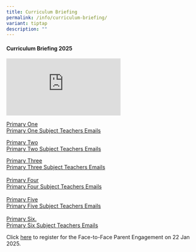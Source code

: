 ```yaml
---
title: Curriculum Briefing
permalink: /info/curriculum-briefing/
variant: tiptap
description: ""
---
```

<h4><strong>Curriculum Briefing 2025</strong></h4>
<p></p>
<div class="iframe-wrapper">
<iframe allowfullscreen="true" frameborder="0" src="https://www.youtube.com/embed/5AjkKiaeqKM?si=foucN8px7rVQZ3Qh"></iframe>
</div>
<p></p>
<p><a href="https://drive.google.com/file/d/1w8TUBmsRlMe-1bng-mLjsJNZpXZn2Qnu/view?usp=drive_link" rel="noopener nofollow" target="_blank">Primary One</a>
<br><a href="https://drive.google.com/file/d/1QNafIsG9oLNM8JR8qTEQHeWF7rD9_nYc/view?usp=drive_link" rel="noopener nofollow" target="_blank">Primary One Subject Teachers Emails</a>
</p>
<p><a href="https://drive.google.com/file/d/1sRPHMeT6QZ7q8v8cGAzUcFzQi2vxNulv/view?usp=drive_link" rel="noopener nofollow" target="_blank">Primary Two</a>
<br><a href="https://drive.google.com/file/d/1X_yzUHhQhxru1ctLI5RYQRTfCF9oNfWH/view?usp=drive_link" rel="noopener nofollow" target="_blank">Primary Two Subject Teachers Emails</a>
<br>
</p>
<p><a href="https://drive.google.com/file/d/1TLfEJk5tMcg99rsVOD3wQbGIB6KWxKyp/view?usp=drive_link" rel="noopener nofollow" target="_blank">Primary Three</a>
<br><a href="https://drive.google.com/file/d/1r4ADOHdNN7_EcG5mCp-jtL-y16YTUg-P/view?usp=drive_link" rel="noopener nofollow" target="_blank">Primary Three Subject Teachers Emails</a>
<br>
<br><a href="https://drive.google.com/file/d/1-fO01mTLgv1h9HGQg4efViNSFQGTLlj0/view?usp=drive_link" rel="noopener nofollow" target="_blank">Primary Four</a>
<br><a href="https://drive.google.com/file/d/1msjlWWRmLw4bjYsdxOzpFHkRoS51gYmR/view?usp=drive_link" rel="noopener nofollow" target="_blank">Primary Four Subject Teachers Emails</a>
<br>
<br><a href="https://drive.google.com/file/d/1gR5Oa0X7MRDaFU2W6vDLK2QoRCXRV7XL/view?usp=drive_link" rel="noopener nofollow" target="_blank">Primary Five</a>
<br><a href="https://drive.google.com/file/d/1bYegJHoFWOsn6ogeyBs9uWcA0cLdzWe1/view?usp=sharing" rel="noopener nofollow" target="_blank">Primary Five Subject Teachers Emails</a>
<br>
<br><a href="https://drive.google.com/file/d/10RP3RjvVbT0J76Mi9Xv-YvmkmyG2hqoH/view?usp=drive_link" rel="noopener nofollow" target="_blank">Primary Six.</a>
<br><a href="https://drive.google.com/file/d/1r1zyrDdWXFVWNo67iY7-Y0xSpa-1bAq0/view?usp=drive_link" rel="noopener nofollow" target="_blank">Primary Six Subject Teachers Emails</a>
</p>
<p></p>
<p>Click <a href="https://forms.moe.edu.sg/forms/vG2P9G" rel="noopener nofollow" target="_blank">here</a> to
register for the Face-to-Face Parent Engagement on 22 Jan 2025.
<br>
</p>